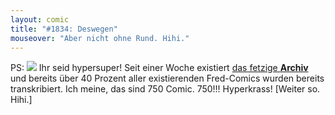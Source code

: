 ```yaml
---
layout: comic
title: "#1834: Deswegen"
mouseover: "Aber nicht ohne Rund. Hihi."
---
```


PS: <img src="http://www.fonflatter.de/bilder/transkript_btn.gif">
Ihr seid hypersuper! Seit einer Woche existiert <a href="http://wh89.piranho.de/archive.php">das fetzige <strong>Archiv</strong></a> und bereits über 40 Prozent aller existierenden Fred-Comics wurden bereits transkribiert. Ich meine, das sind 750 Comic. 750!!!
Hyperkrass!
[Weiter so. Hihi.]
